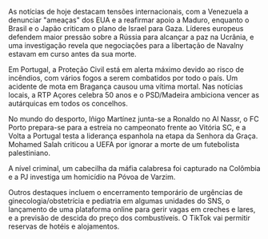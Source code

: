 As notícias de hoje destacam tensões internacionais, com a Venezuela a denunciar "ameaças" dos EUA e a reafirmar apoio a Maduro, enquanto o Brasil e o Japão criticam o plano de Israel para Gaza. Líderes europeus defendem maior pressão sobre a Rússia para alcançar a paz na Ucrânia, e uma investigação revela que negociações para a libertação de Navalny estavam em curso antes da sua morte.

Em Portugal, a Proteção Civil está em alerta máximo devido ao risco de incêndios, com vários fogos a serem combatidos por todo o país. Um acidente de mota em Bragança causou uma vítima mortal. Nas notícias locais, a RTP Açores celebra 50 anos e o PSD/Madeira ambiciona vencer as autárquicas em todos os concelhos.

No mundo do desporto, Iñigo Martínez junta-se a Ronaldo no Al Nassr, o FC Porto prepara-se para a estreia no campeonato frente ao Vitória SC, e a Volta a Portugal testa a liderança espanhola na etapa da Senhora da Graça. Mohamed Salah criticou a UEFA por ignorar a morte de um futebolista palestiniano.

A nível criminal, um cabecilha da máfia calabresa foi capturado na Colômbia e a PJ investiga um homicídio na Póvoa de Varzim.

Outros destaques incluem o encerramento temporário de urgências de ginecologia/obstetrícia e pediatria em algumas unidades do SNS, o lançamento de uma plataforma online para gerir vagas em creches e lares, e a previsão de descida do preço dos combustíveis. O TikTok vai permitir reservas de hotéis e alojamentos.